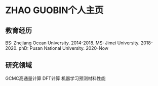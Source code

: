 # ZHAO GUOBIN个人主页

## 教育经历 

BS: Zhejiang Ocean University.         2014-2018.
MS: Jimei University.                  2018-2020.
phD: Pusan National University.        2020-Now


## 研究领域

GCMC高通量计算
DFT计算
机器学习预测材料性能
